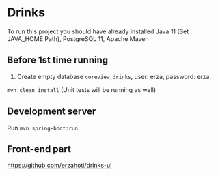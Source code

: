 # Drinks

To run this project you should have already installed Java 11 (Set JAVA_HOME Path), PostgreSQL 11, Apache Maven

## Before 1st time running
1. Create empty database `coreview_drinks`, user: erza, password: erza.

`mvn clean install` (Unit tests will be running as well)

## Development server
Run `mvn spring-boot:run`.

## Front-end part

https://github.com/erzahoti/drinks-ui
